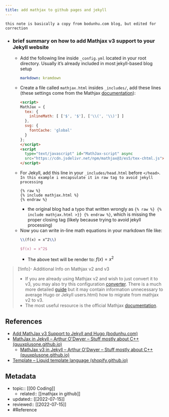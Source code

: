 ```yaml
---
title: add mathjax to github pages and jekyll
---
```


`this note is basically a copy from bodunhu.com blog, but edited for correction`


- ### brief summary on how to add Mathjax v3 support to your Jekyll website
	- Add the following line inside `_config.yml` located in your root directory. Usually it’s already included in most jekyll-based blog setup
		```yaml
		markdown: kramdown
		```
	- Create a file called `mathjax.html` insides `_includes/`, add these lines (these settings come from the Mathjax [documentation](https://docs.mathjax.org/en/latest/web/configuration.html)):
		```html
		<script>
		MathJax = {
		  tex: {
		    inlineMath: [ ['$', '$'], ['\\(', '\\)'] ]
		  },
		  svg: {
		    fontCache: 'global'
		  }
		};
		</script>
		<script
		  type="text/javascript" id="MathJax-script" async
		  src="https://cdn.jsdelivr.net/npm/mathjax@3/es5/tex-chtml.js">
		</script>
		```
	- For Jekyll, add this line in your `_includes/head.html` before `</head>`. `In this example i encapsulate it in raw tag to avoid jekyll processing`
		```liquid
		{% raw %}
		{% include mathjax.html %}
		{% endraw %}
		```
		- the original blog had a typo that written wrongly as  `{% raw %} {% include mathjax.html >}} {% endraw %}`, which is missing the proper closing tag (likely because trying to avoid jekyll processing)
	- Now you can write in-line math equations in your markdown file like:
		```latex
		\\(f(x) = x^2\\)
		```
		```latex
		$f(x) = x^2$
		```
		- The above text will be render to: $f(x)=x^2$

> [!info]- Additional Info on Mathjax v2 and v3
> - If you are already using Mathjax v2 and wish to just convert it to v3, you may also try this configuration [converter](https://mathjax.github.io/MathJax-demos-web/convert-configuration/convert-configuration.html). There is a much more detailed [guide](https://docs.mathjax.org/en/latest/upgrading/v2.html) but it may contain information unnecessary to average Hugo or Jekyll users.html) how to migrate from mathjax v2 to v3.
> - The most useful resource is the official Mathjax [documentation](https://docs.mathjax.org/en/latest/).

## References
- [Add MathJax v3 Support to Jekyll and Hugo (bodunhu.com)](https://www.bodunhu.com/blog/posts/add-mathjax-v3-support-to-jekyll-and-hugo/)
- [MathJax in Jekyll – Arthur O'Dwyer – Stuff mostly about C++ (quuxplusone.github.io)](https://quuxplusone.github.io/blog/2018/08/05/mathjax-in-jekyll/)
	- [MathJax v3 in Jekyll – Arthur O'Dwyer – Stuff mostly about C++ (quuxplusone.github.io)](https://quuxplusone.github.io/blog/2020/08/19/mathjax-v3-in-jekyll/)
- [Template – Liquid template language (shopify.github.io)](https://shopify.github.io/liquid/tags/template/)

## Metadata
- topic:: [[00 Coding]]
	- related:: [[mathjax in github]]
- updated:: [[2022-07-15]]
- reviewed:: [[2022-07-15]]
- #Reference 